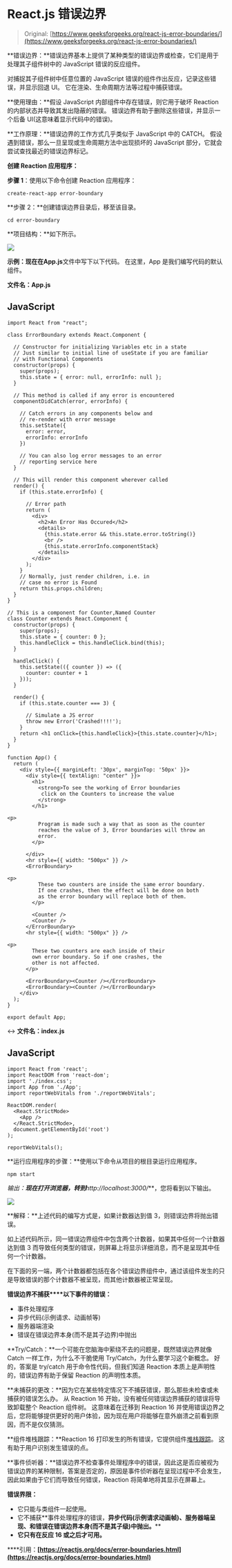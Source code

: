 # React.js 错误边界

> Original: [https://www.geeksforgeeks.org/react-js-error-boundaries/](https://www.geeksforgeeks.org/react-js-error-boundaries/)

**错误边界：**错误边界基本上提供了某种类型的错误边界或检查，它们是用于处理其子组件树中的 JavaScript 错误的反应组件。

对捕捉其子组件树中任意位置的 JavaScript 错误的组件作出反应，记录这些错误，并显示回退 UI。 它在渲染、生命周期方法等过程中捕获错误。

**使用理由：**假设 JavaScript 内部组件中存在错误，则它用于破坏 Reaction 的内部状态并导致其发出隐蔽的错误。 错误边界有助于删除这些错误，并显示一个后备 UI(这意味着显示代码中的错误)。

**工作原理：**错误边界的工作方式几乎类似于 JavaScript 中的 CATCH。 假设遇到错误，那么一旦呈现或生命周期方法中出现损坏的 JavaScript 部分，它就会尝试查找最近的错误边界标记。

**创建 Reaction 应用程序：**

**步骤 1**：使用以下命令创建 Reaction 应用程序：

```
create-react-app error-boundary
```

**步骤 2：**创建错误边界目录后，移至该目录。

```
cd error-boundary
```

**项目结构：**如下所示。

![](img/8326c189bdd62ed87abe348f28d5050b.png)

**示例：**现在在**App.js**文件中写下以下代码。 在这里，App 是我们编写代码的默认组件。

**文件名：App.js**

## JavaScript

```
import React from "react";

class ErrorBoundary extends React.Component {

  // Constructor for initializing Variables etc in a state
  // Just similar to initial line of useState if you are familiar
  // with Functional Components
  constructor(props) {
    super(props);
    this.state = { error: null, errorInfo: null };
  }

  // This method is called if any error is encountered
  componentDidCatch(error, errorInfo) {

    // Catch errors in any components below and
    // re-render with error message
    this.setState({
      error: error,
      errorInfo: errorInfo
    })

    // You can also log error messages to an error
    // reporting service here
  }

  // This will render this component wherever called
  render() {
    if (this.state.errorInfo) {

      // Error path
      return (
        <div>
          <h2>An Error Has Occured</h2>
          <details>
            {this.state.error && this.state.error.toString()}
            <br />
            {this.state.errorInfo.componentStack}
          </details>
        </div>
      );
    }
    // Normally, just render children, i.e. in
    // case no error is Found
    return this.props.children;
  }
}

// This is a component for Counter,Named Counter
class Counter extends React.Component {
  constructor(props) {
    super(props);
    this.state = { counter: 0 };
    this.handleClick = this.handleClick.bind(this);
  }

  handleClick() {
    this.setState(({ counter }) => ({
      counter: counter + 1
    }));
  }

  render() {
    if (this.state.counter === 3) {

      // Simulate a JS error
      throw new Error('Crashed!!!!');
    }
    return <h1 onClick={this.handleClick}>{this.state.counter}</h1>;
  }
}

function App() {
  return (
    <div style={{ marginLeft: '30px', marginTop: '50px' }}>
      <div style={{ textAlign: "center" }}>
        <h1>
          <strong>To see the working of Error boundaries
           click on the Counters to increase the value
          </strong>
        </h1>

<p>
          Program is made such a way that as soon as the counter
          reaches the value of 3, Error boundaries will throw an
          error.
        </p>

      </div>
      <hr style={{ width: "500px" }} />
      <ErrorBoundary>

<p>
          These two counters are inside the same error boundary.
          If one crashes, then the effect will be done on both
          as the error boundary will replace both of them.
        </p>

        <Counter />
        <Counter />
      </ErrorBoundary>
      <hr style={{ width: "500px" }} />

<p>
        These two counters are each inside of their
        own error boundary. So if one crashes, the
        other is not affected.
      </p>

      <ErrorBoundary><Counter /></ErrorBoundary>
      <ErrorBoundary><Counter /></ErrorBoundary>
    </div>
  );
}

export default App;
```

↔
**文件名：index.js**

## JavaScript

```
import React from 'react';
import ReactDOM from 'react-dom';
import './index.css';
import App from './App';
import reportWebVitals from './reportWebVitals';

ReactDOM.render(
  <React.StrictMode>
    <App />
  </React.StrictMode>,
  document.getElementById('root')
);

reportWebVitals();
```

**运行应用程序的步骤：**使用以下命令从项目的根目录运行应用程序。

```
npm start
```

**输出：**现在打开浏览器，转到***http://localhost:3000/***，您将看到以下输出。

![](img/dac58af79f2cd1876fead0e5d29ea5c8.png)

**解释：**上述代码的编写方式是，如果计数器达到值 3，则错误边界将抛出错误。

如上述代码所示，同一错误边界组件中包含两个计数器，如果其中任何一个计数器达到值 3 而导致任何类型的错误，则屏幕上将显示详细消息，而不是呈现其中任何一个计数器。

在下面的另一端，两个计数器都包括在各个错误边界组件中，通过该组件发生的只是导致错误的那个计数器不被呈现，而其他计数器被正常呈现。

**错误边界不捕获****以下事件的错误：**

*   事件处理程序
*   异步代码(示例请求、动画帧等)
*   服务器端渲染
*   错误在错误边界本身(而不是其子边界)中抛出

**Try/Catch：**一个可能在您脑海中萦绕不去的问题是，既然错误边界就像 Catch 一样工作，为什么不干脆使用 Try/Catch，为什么要学习这个新概念。 好的，答案是 try/catch 用于命令性代码，但我们知道 Reaction 本质上是声明性的，错误边界有助于保留 Reaction 的声明性本质。

**未捕获的更改：**因为它在某些特定情况下不捕获错误，那么那些未检查或未捕获的错误怎么办。 从 Reaction 16 开始，没有被任何错误边界捕获的错误将导致卸载整个 Reaction 组件树。 这意味着在迁移到 Reaction 16 并使用错误边界之后，您将能够提供更好的用户体验，因为现在用户将能够在意外崩溃之前看到原因，而不是仅仅猜测。

**组件堆栈跟踪：**Reaction 16 打印发生的所有错误，它提供组件[堆栈跟踪](https://www.geeksforgeeks.org/what-is-stacktrace-and-how-to-print-in-node-js/)。 这有助于用户识别发生错误的点。

**事件侦听器：**错误边界不检查事件处理程序中的错误，因此这是否应被视为错误边界的某种限制，答案是否定的，原因是事件侦听器在呈现过程中不会发生，因此如果由于它们而导致任何错误，Reaction 将简单地将其显示在屏幕上。

**错误界限：**

*   它只能与类组件一起使用。
*   它不捕获**事件处理程序的错误，****异步代码(示例请求动画帧)、服务器端呈现**、**和**错误在错误边界本身(而不是其子级)中抛出。****
*   **它只有在反应 16 或之后才可用。**

****引用：**[https://reactjs.org/docs/error-boundaries.html](https://reactjs.org/docs/error-boundaries.html)**